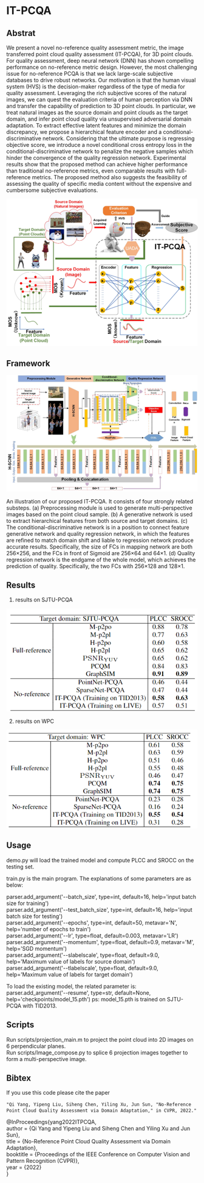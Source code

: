 # IT-PCQA

Abstrat
-------
We present a novel no-reference quality assessment metric, the image transferred point cloud quality assessment (IT-PCQA), for 3D point clouds.  For quality assessment, deep neural network (DNN) has shown compelling performance on no-reference metric design. However, the most challenging issue for no-reference PCQA is that we lack large-scale subjective databases to drive robust networks. Our motivation is that the human visual system (HVS) is the decision-maker regardless of the type of media for quality assessment. Leveraging the rich subjective scores of the natural images, we can quest the evaluation criteria of human perception via DNN and transfer the capability of prediction to 3D point clouds. In particular, we treat natural images as the source domain and point clouds as the target domain, and infer point cloud quality via unsupervised adversarial domain adaptation. To extract effective latent features and minimize the domain discrepancy, we propose a hierarchical feature encoder and a conditional-discriminative network. Considering that the ultimate purpose is regressing objective score, we introduce a novel conditional cross entropy loss in the conditional-discriminative network to penalize the negative samples which hinder the convergence of the quality regression network. Experimental results show that the proposed method can achieve higher performance than traditional no-reference metrics, even comparable results with full-reference metrics. The proposed method also suggests the feasibility of assessing the quality of specific media content without the expensive and cumbersome subjective evaluations.

![motivation](img/toy_example_DA.jpg)

Framework
-----------
![motivation](img/Net.jpg)

An illustration of our proposed IT-PCQA. It consists of four strongly related substeps. (a) Preprocessing module is used to generate multi-perspective images based on the point cloud sample. (b) A generative network is used to extract hierarchical features from both source and target domains. (c) The conditional-discriminative network is in a position to connect feature generative network and quality regression network, in which the features are refined to match domain shift and liable to regression network produce accurate results. Specifically, the size of FCs in mapping network are both 256×256, and the FCs in front of Sigmoid are 256×64 and 64×1. (d) Quality regression network is the endgame of the whole model, which achieves the prediction of quality. Specifically, the two FCs with 256×128 and 128×1.

Results
-----------
1. results on SJTU-PCQA


![motivation](img/exp1.png)

2. results on WPC


![motivation](img/exp2.png)


Usage
-----------

demo.py will load the trained model and compute PLCC and SROCC on the testing set.  

train.py is the main program. The explanations of some parameters are as below: 

parser.add_argument('--batch_size', type=int, default=16,
                        help='input batch size for training')  
parser.add_argument('--test_batch_size', type=int, default=16,
					help='input batch size for testing')  
parser.add_argument('--epochs', type=int, default=50, metavar='N',
					help='number of epochs to train')  
parser.add_argument('--lr', type=float, default=0.003, metavar='LR')  
parser.add_argument('--momentum', type=float, default=0.9, metavar='M',
					help='SGD momentum')  
parser.add_argument('--slabelscale', type=float, default=9.0,
					help='Maximum value of labels for source domain')  
parser.add_argument('--tlabelscale', type=float, default=9.0,
					help='Maximum value of labels for target domain') 
					
To load the existing model, the related parameter is:  
parser.add_argument('--resume', type=str, default=None,
                  help='checkpoints/model_15.pth') 
ps: model_15.pth is trained on SJTU-PCQA with TID2013.

Scripts
-----------
Run scripts/projection_main.m to project the point cloud into 2D images on 6 perpendicular planes.  
Run scripts/Image_compose.py to splice 6 projection images together to form a multi-perspective image.
					
Bibtex
-----------
If you use this code please cite the paper   

    "Qi Yang, Yipeng Liu, Siheng Chen, Yiling Xu, Jun Sun, "No-Reference Point Cloud Quality Assessment via Domain Adaptation," in CVPR, 2022."  
     
@InProceedings{yang2022ITPCQA,  
author = {Qi Yang and Yipeng Liu and Siheng Chen and Yiling Xu and Jun Sun},  
title = {No-Reference Point Cloud Quality Assessment via Domain Adaptation},  
booktitle = {Proceedings of the IEEE Conference on Computer Vision and Pattern Recognition (CVPR)},  
year = {2022}  
}
  					
